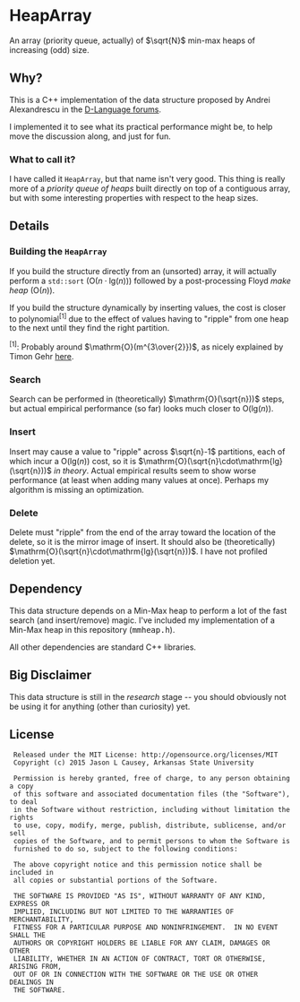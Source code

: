 # HeapArray
An array (priority queue, actually) of $\sqrt{N}$ min-max heaps of increasing (odd) size.

## Why?
This is a C++ implementation of the data structure proposed by Andrei Alexandrescu in the [D-Language forums](http://forum.dlang.org/post/n3iakr$q2g$1@digitalmars.com).

I implemented it to see what its practical performance might be, to help move the discussion along, and just for fun.

### What to call it?
I have called it `HeapArray`, but that name isn't very good.  This thing is really more of a _priority queue of heaps_ built directly on top of a contiguous array, but with some interesting properties with respect to the heap sizes.

## Details

### Building the `HeapArray`
If you build the structure directly from an (unsorted) array, it will actually perform a `std::sort` ($\mathrm{O}(n\cdot\mathrm{lg}(n))$) followed by a post-processing Floyd _make heap_ ($\mathrm{O}(n)$).

If you build the structure dynamically by inserting values, the cost is closer to polynomial<sup>[1]</sup> due to the effect of values having to "ripple" from one heap to the next until they find the right partition.

<sup>[1]</sup>: Probably around $\mathrm{O}(m^{3\over{2}})$, as nicely explained by Timon Gehr [here](http://forum.dlang.org/post/n3qqkm$2c6t$1@digitalmars.com). 

### Search
Search can be performed in (theoretically) $\mathrm{O}(\sqrt{n}))$ steps, but actual empirical performance (so far) looks much closer to $\mathrm{O}(\mathrm{lg}(n))$.

### Insert
Insert may cause a value to "ripple" across $\sqrt{n}-1$ partitions, each of which incur a $\mathrm{O}(\mathrm{lg}(n))$ cost, so it is $\mathrm{O}(\sqrt{n}\cdot\mathrm{lg}(\sqrt{n}))$ _in theory_.  Actual empirical results seem to show worse performance (at least when adding many values at once). Perhaps my algorithm is missing an optimization.

### Delete
Delete must "ripple" from the end of the array toward the location of the delete, so it is the mirror image of insert.  It should also be (theoretically) $\mathrm{O}(\sqrt{n}\cdot\mathrm{lg}(\sqrt{n}))$.  I have not profiled deletion yet.

## Dependency
This data structure depends on a Min-Max heap to perform a lot of the fast search (and insert/remove) magic.  I've included my implementation of a Min-Max heap in this repository (<tt>mmheap.h</tt>).

All other dependencies are standard C++ libraries.

## Big Disclaimer
This data structure is still in the _research_ stage -- you should obviously not be using it for anything (other than curiosity) yet.

## License

     Released under the MIT License: http://opensource.org/licenses/MIT
     Copyright (c) 2015 Jason L Causey, Arkansas State University 
     
     Permission is hereby granted, free of charge, to any person obtaining a copy
     of this software and associated documentation files (the "Software"), to deal
     in the Software without restriction, including without limitation the rights
     to use, copy, modify, merge, publish, distribute, sublicense, and/or sell
     copies of the Software, and to permit persons to whom the Software is
     furnished to do so, subject to the following conditions:
     
     The above copyright notice and this permission notice shall be included in
     all copies or substantial portions of the Software.
     
     THE SOFTWARE IS PROVIDED "AS IS", WITHOUT WARRANTY OF ANY KIND, EXPRESS OR
     IMPLIED, INCLUDING BUT NOT LIMITED TO THE WARRANTIES OF MERCHANTABILITY,
     FITNESS FOR A PARTICULAR PURPOSE AND NONINFRINGEMENT.  IN NO EVENT SHALL THE
     AUTHORS OR COPYRIGHT HOLDERS BE LIABLE FOR ANY CLAIM, DAMAGES OR OTHER
     LIABILITY, WHETHER IN AN ACTION OF CONTRACT, TORT OR OTHERWISE, ARISING FROM,
     OUT OF OR IN CONNECTION WITH THE SOFTWARE OR THE USE OR OTHER DEALINGS IN
     THE SOFTWARE.
